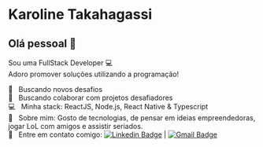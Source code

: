 # Karoline Takahagassi

## Olá pessoal 👋

Sou uma FullStack Developer :computer:
<br />
Adoro promover soluções utilizando a programação!

:rocket: &nbsp; Buscando novos desafios
<br/> :purple_heart: &nbsp; Buscando colaborar com projetos desafiadores
<br/> :computer: &nbsp; Minha stack: ReactJS, Node.js, React Native & Typescript
<br/> 💬 &nbsp; Sobre mim: Gosto de tecnologias, de pensar em ideias empreendedoras, jogar LoL com amigos e assistir seriados.
<br/> :email: &nbsp; Entre em contato comigo: [![Linkedin Badge](https://img.shields.io/badge/-KarolineTakahagassi-blue?style=flat-square&logo=Linkedin&logoColor=white&link=https://www.linkedin.com/in/karoline-takahagassi-b9ba4b1ab/)](https://www.linkedin.com/in/karoline-takahagassi-b9ba4b1ab/)
|
[![Gmail Badge](https://img.shields.io/badge/-takahagassi.dev@gmail.com-c14438?style=flat-square&logo=Gmail&logoColor=white&link=mailto:takahagassi.dev@gmail.com)](mailto:takahagassi.dev@gmail.com)
